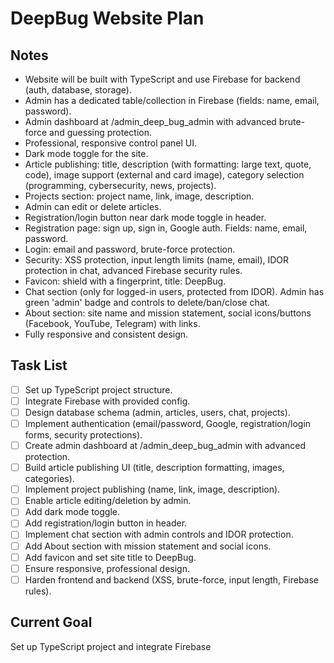 # DeepBug Website Plan

## Notes
- Website will be built with TypeScript and use Firebase for backend (auth, database, storage).
- Admin has a dedicated table/collection in Firebase (fields: name, email, password).
- Admin dashboard at /admin_deep_bug_admin with advanced brute-force and guessing protection.
- Professional, responsive control panel UI.
- Dark mode toggle for the site.
- Article publishing: title, description (with formatting: large text, quote, code), image support (external and card image), category selection (programming, cybersecurity, news, projects).
- Projects section: project name, link, image, description.
- Admin can edit or delete articles.
- Registration/login button near dark mode toggle in header.
- Registration page: sign up, sign in, Google auth. Fields: name, email, password.
- Login: email and password, brute-force protection.
- Security: XSS protection, input length limits (name, email), IDOR protection in chat, advanced Firebase security rules.
- Favicon: shield with a fingerprint, title: DeepBug.
- Chat section (only for logged-in users, protected from IDOR). Admin has green 'admin' badge and controls to delete/ban/close chat.
- About section: site name and mission statement, social icons/buttons (Facebook, YouTube, Telegram) with links.
- Fully responsive and consistent design.

## Task List
- [ ] Set up TypeScript project structure.
- [ ] Integrate Firebase with provided config.
- [ ] Design database schema (admin, articles, users, chat, projects).
- [ ] Implement authentication (email/password, Google, registration/login forms, security protections).
- [ ] Create admin dashboard at /admin_deep_bug_admin with advanced protection.
- [ ] Build article publishing UI (title, description formatting, images, categories).
- [ ] Implement project publishing (name, link, image, description).
- [ ] Enable article editing/deletion by admin.
- [ ] Add dark mode toggle.
- [ ] Add registration/login button in header.
- [ ] Implement chat section with admin controls and IDOR protection.
- [ ] Add About section with mission statement and social icons.
- [ ] Add favicon and set site title to DeepBug.
- [ ] Ensure responsive, professional design.
- [ ] Harden frontend and backend (XSS, brute-force, input length, Firebase rules).

## Current Goal
Set up TypeScript project and integrate Firebase